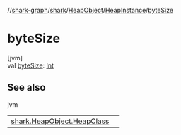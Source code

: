 //[shark-graph](../../../../index.md)/[shark](../../index.md)/[HeapObject](../index.md)/[HeapInstance](index.md)/[byteSize](byte-size.md)

# byteSize

[jvm]\
val [byteSize](byte-size.md): [Int](https://kotlinlang.org/api/latest/jvm/stdlib/kotlin/-int/index.html)

## See also

jvm

| | |
|---|---|
| [shark.HeapObject.HeapClass](../-heap-class/instance-byte-size.md) |  |
